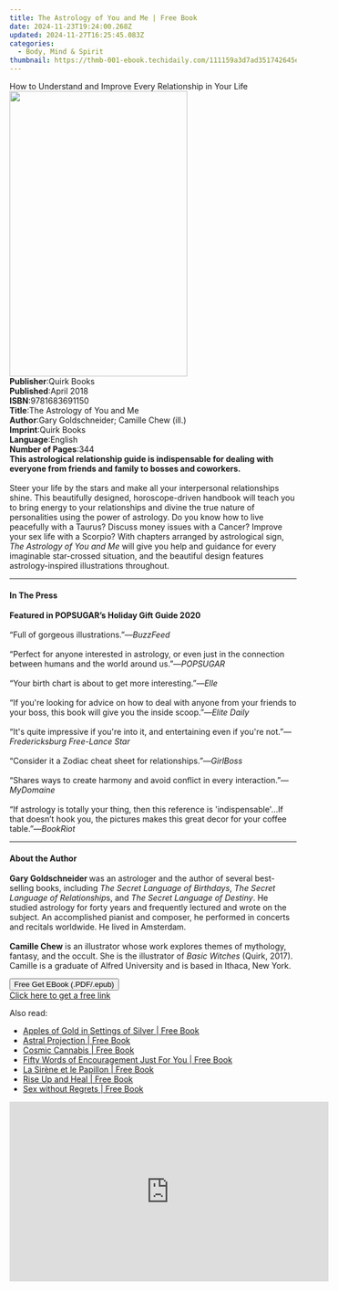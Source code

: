 ```yaml
---
title: The Astrology of You and Me | Free Book
date: 2024-11-23T19:24:00.268Z
updated: 2024-11-27T16:25:45.083Z
categories:
  - Body, Mind & Spirit
thumbnail: https://thmb-001-ebook.techidaily.com/111159a3d7ad351742645e01a99e27bf3bb60c410684df8f4306c86ddf1f3a36.jpg
---
```

<main id="book-container">
  <div class="flex flex-col">
    <div class="book-brief flex-1 py-6 px-4 sm:p-6 md:py-10 md:px-8">
      <!-- brief-->
      <div class="book-brief-main">
        How to Understand and Improve Every Relationship in Your Life
      </div>
    </div>
    <div
      class="book-meta-info flex-1 grid gap-4 col-start-1 col-end-3 row-start-1 sm:mb-6 sm:grid-cols-4 lg:gap-6 lg:col-start-2 lg:row-end-6 lg:row-span-6 lg:mb-0"
    >
      <div
        class="book-meta-info-left place-content-center mt-4 p-4 text-sm leading-6 col-start-2 col-span-2 dark:text-slate-400"
      >
        <img
          class="w-full h-500 object-cover rounded-lg sm:h-255 sm:col-span-2 lg:col-span-full"
          src="https://img-001-ebook.techidaily.com/7022f3f2c18e5cda932c6e4abb704d6f3f2a0c410c4de328d48541370e1cb246.jpg"
          alt=""
          width="312"
          height="500"
        />
      </div>
      <div
        class="book-meta-info-right mt-2 col-start-1 row-start-2 col-span-3 self-center"
      >
        <!-- meta data  -->
        <div class="flex flex-col px-4 md:px-8">
          <div class="flex-1">
            <strong>Publisher</strong>:<span class="px-2">Quirk Books</span>
          </div>
          <div class="flex-1">
            <strong>Published</strong>:<span class="px-2">April 2018</span>
          </div>
          <div class="flex-1">
            <strong>ISBN</strong>:<span class="px-2">9781683691150</span>
          </div>
          <div class="flex-1">
            <strong>Title</strong>:<span class="px-2"
              >The Astrology of You and Me</span
            >
          </div>
          <div class="flex-1">
            <strong>Author</strong>:<span class="px-2"
              >Gary Goldschneider; Camille Chew (ill.)</span
            >
          </div>
          <div class="flex-1">
            <strong>Imprint</strong>:<span class="px-2">Quirk Books</span>
          </div>
          <div class="flex-1">
            <strong>Language</strong>:<span class="px-2">English</span>
          </div>
          <div class="flex-1">
            <strong>Number of Pages</strong>:<span class="px-2">344</span>
          </div>
        </div>
      </div>
    </div>
    <div class="book-description flex-1 py-6 px-4 sm:p-6 md:py-10 md:px-8">
      <div class="book-description-main">
        <div accordion-content="" id="description">
          <b
            >This&nbsp;astrological&nbsp;relationship guide is indispensable for
            dealing with everyone from friends and family to bosses and
            coworkers.&nbsp;</b
          ><br />&nbsp;<br />Steer your life by the stars and make all your
          interpersonal relationships shine. This beautifully designed,
          horoscope-driven handbook will teach you to bring energy to your
          relationships and divine the true nature of personalities using the
          power of astrology. Do you know how to live peacefully with a Taurus?
          Discuss money issues with a Cancer? Improve your sex life with a
          Scorpio? With chapters arranged by astrological sign,
          <i>The Astrology of You and Me</i> will give you help and guidance for
          every imaginable star-crossed situation, and the beautiful design
          features astrology-inspired illustrations throughout.
        </div>
      </div>
    </div>
    <div class="book-excerpts flex-1 py-6 px-4 sm:p-6 md:py-10 md:px-8">
      <!-- excerpts-->
      <div class="book-excerpts-main">
        <hr />
        <h4 class="placeholder placeholder-heading">
          <span>In The Press</span>
        </h4>
        <p>
          <b>Featured in POPSUGAR’s Holiday Gift Guide 2020</b><br /><br />“Full
          of gorgeous illustrations.”—<i>BuzzFeed<br /></i><br />“Perfect for
          anyone interested in astrology, or even just in the connection between
          humans and the world around us.”—<i>POPSUGAR<br /></i><br />“Your
          birth chart is about to get more interesting.”—<i>Elle<br /></i
          ><br />“If you're looking for advice on how to deal with anyone from
          your friends to your boss, this book will give you the inside
          scoop.”—<i>Elite Daily</i><br /><br />“It's quite impressive if you're
          into it, and entertaining even if you're not.”—<i
            >Fredericksburg Free-Lance Star</i
          ><br /><br />“Consider it a Zodiac cheat sheet for
          relationships.”—<i>GirlBoss&nbsp;&nbsp;&nbsp;</i>&nbsp;<br /><br />“Shares
          ways to create harmony and avoid conflict in every interaction.”—<i
            >MyDomaine<br /></i
          ><br />“If astrology is totally your thing, then this reference is
          'indispensable'...If that doesn’t hook you, the pictures makes this
          great decor for your coffee table.”—<i>BookRiot&nbsp;</i>
        </p>
      </div>
    </div>
    <div class="book-about-author flex-1 py-6 px-4 sm:p-6 md:py-10 md:px-8">
      <!-- about author-->
      <div class="book-main-author-main">
        <hr />
        <h4 class="placeholder placeholder-heading">
          <span>About the Author</span>
        </h4>
        <p>
          <b>Gary Goldschneider </b>was an astrologer and the author of several
          best-selling books, including <i>The Secret Language of Birthdays</i>,
          <i>The Secret Language of Relationship</i>s, and
          <i>The Secret Language of Destiny</i>. He studied astrology for forty
          years and frequently lectured and wrote on the subject. An
          accomplished pianist and composer, he performed in concerts and
          recitals worldwide. He lived in Amsterdam. <br /><br /><b
            >Camille Chew</b
          >
          is an illustrator whose work explores themes of mythology, fantasy,
          and the occult. She is the illustrator of <i>Basic Witches</i> (Quirk,
          2017). Camille is a graduate of Alfred University and is based in
          Ithaca, New York.
        </p>
      </div>
    </div>
    <div class="book-free-get flex-1 py-6 px-4 sm:p-6 md:py-10 md:px-8">
      <button
        id="btn-free-get"
        class="bg-blue-500 hover:bg-blue-700 text-white font-bold py-2 px-4 rounded"
      >
        Free Get EBook (.PDF/.epub)
      </button>
      <div id="countdown-display" class="px-2 text-lg mt-2"></div>
      <a
        id="free-link"
        class="hidden bg-blue-500 hover:bg-blue-700 text-white font-bold py-2 px-4 rounded"
        href="https://www.ebooks.com/en-us/book/96116469/the-astrology-of-you-and-me/gary-goldschneider/"
        target="_blank"
        >Click here to get a free link</a
      >
    </div>
    <script>
      let countdownTime = 0;
      let countdownInterval = null;
      document
        .getElementById('btn-free-get')
        .addEventListener('click', startCountdown);
      function startCountdown() {
        countdownTime = new Date().getTime() + 60000 * 3;
        countdownInterval = setInterval(updateCountdown, 1000);
        document.getElementById('btn-free-get').disabled = true;
        document
          .getElementById('btn-free-get')
          .classList.add('bg-gray-500', 'cursor-not-allowed');
      }
      function updateCountdown() {
        let currentTime = new Date().getTime();
        let timeLeft = countdownTime - currentTime;
        let secondsLeft = Math.floor(timeLeft / 1000);
        document.getElementById('countdown-display').innerHTML =
          `Remaining time: ${secondsLeft} seconds.`;
        if (secondsLeft <= 0) {
          clearInterval(countdownInterval);
          document.getElementById('btn-free-get').classList.add('hidden');
          document.getElementById('free-link').classList.remove('hidden');
          document.getElementById('countdown-display').innerHTML = '';
        }
      }
    </script>
  </div>
</main>

<ins class="adsbygoogle"
      style="display:block"
      data-ad-client="ca-pub-7571918770474297"
      data-ad-slot="8358498916"
      data-ad-format="auto"
      data-full-width-responsive="true"></ins>
    

<span class="atpl-alsoreadstyle">Also read:</span>
<div><ul>
<li><a href="https://novels-ebooks.techidaily.com/211266852-9798893566994-apples-of-gold-in-settings-of-silver/"><u>Apples of Gold in Settings of Silver | Free Book</u></a></li>
<li><a href="https://novels-ebooks.techidaily.com/211268151-9781778237416-astral-projection/"><u>Astral Projection | Free Book</u></a></li>
<li><a href="https://novels-ebooks.techidaily.com/211266838-9798869266798-cosmic-cannabis/"><u>Cosmic Cannabis | Free Book</u></a></li>
<li><a href="https://novels-ebooks.techidaily.com/211266843-9798893305333-fifty-words-of-encouragement-just-for-you/"><u>Fifty Words of Encouragement Just For You | Free Book</u></a></li>
<li><a href="https://novels-ebooks.techidaily.com/211267617-9782017230342-la-sirene-et-le-papillon/"><u>La Sirène et le Papillon | Free Book</u></a></li>
<li><a href="https://novels-ebooks.techidaily.com/211267982-9798218272180-rise-up-and-heal/"><u>Rise Up and Heal | Free Book</u></a></li>
<li><a href="https://novels-ebooks.techidaily.com/211268126-9781958304952-sex-without-regrets/"><u>Sex without Regrets | Free Book</u></a></li>
</ul></div>

<!-- affiliate ads begin -->
<iframe width="560" height="315" src="https://www.youtube.com/embed/AQn0MYjIfyI?si=rIdjT-qMRpjpJXXa&autoplay=1" title="YouTube video player" frameborder="0" allow="accelerometer; autoplay; clipboard-write; encrypted-media; gyroscope; picture-in-picture; web-share" referrerpolicy="strict-origin-when-cross-origin" allowfullscreen></iframe>
<!-- affiliate ads end -->

